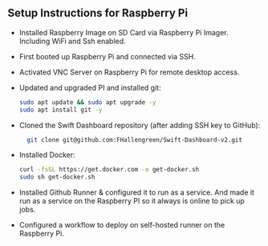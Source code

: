 ## Setup Instructions for Raspberry Pi

- Installed Raspberry Image on SD Card via Raspberry Pi Imager. Including WiFi and Ssh enabled.
- First booted up Raspberry Pi and connected via SSH.
- Activated VNC Server on Raspberry Pi for remote desktop access.
- Updated and upgraded PI and installed git:
  ```bash
  sudo apt update && sudo apt upgrade -y
  sudo apt install git -y
  ```

- Cloned the Swift Dashboard repository (after adding SSH key to GitHub):
  ```bash
    git clone git@github.com:FHallengreen/Swift-Dashboard-v2.git
    ```

- Installed Docker:
    ```bash
    curl -fsSL https://get.docker.com -o get-docker.sh
    sudo sh get-docker.sh
    ```

- Installed Github Runner & configured it to run as a service. And made it run as a service on the Raspberry PI so it always is online to pick up jobs.
- Configured a workflow to deploy on self-hosted runner on the Raspberry Pi.

